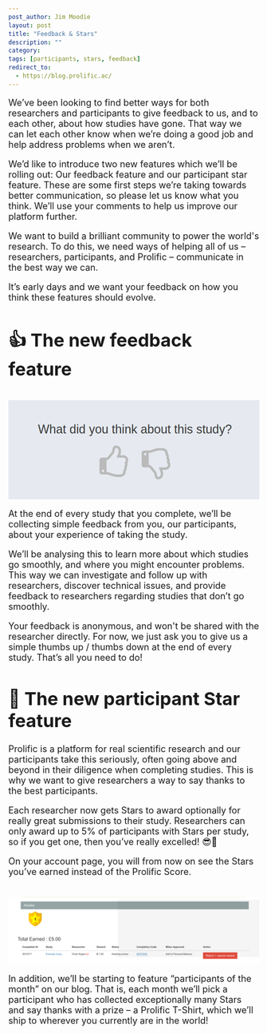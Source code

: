```yaml
---
post_author: Jim Moodie
layout: post
title: "Feedback & Stars"
description: ""
category: 
tags: [participants, stars, feedback]
redirect_to:
  - https://blog.prolific.ac/
---
```


<font size="+1">
<p>
	
We’ve been looking to find better ways for both researchers and participants to give feedback to us, and to each other, about how studies have gone. That way we can let each other know when we’re doing a good job and help address problems when we aren’t.

<p>

We’d like to introduce two new features which we’ll be rolling out: Our feedback feature and our participant star feature. These are some first steps we’re taking towards better communication, so please let us know what you think. We’ll use your comments to help us improve our platform further.
<p>


<p>
We want to build a brilliant community to power the world's research. To do this, we need ways of helping all of us – researchers, participants, and Prolific – communicate in the best way we can.
<p>
It’s early days and we want your feedback on how you think these features should evolve.


<h1> 👍 The new feedback feature </h1>

<div class="row">
	<div class="col-md-12">
 		<img class="img-responsive col-md-14" style="display: block;margin-left: auto;margin-right: auto;margin-top:40px;margin-bottom:15px;" src="/assets/img/Feedback.png">
	 </div>
</div>

<p>
At the end of every study that you complete, we’ll be collecting simple feedback from you, our participants, about your experience of taking the study.
<p>
We’ll be analysing this to learn more about which studies go smoothly, and where you might encounter problems. This way we can investigate and follow up with researchers, discover technical issues, and provide feedback to researchers regarding studies that don’t go smoothly.
<p>
Your feedback is anonymous, and won't be shared with the researcher directly. For now, we just ask you to give us a simple thumbs up / thumbs down at the end of every study. That’s all you need to do!


<h1> 🌟 The new participant Star feature </h1>




<p>
Prolific is a platform for real scientific research and our participants take this seriously, often going above and beyond in their diligence when completing studies. This is why we want to give researchers a way to say thanks to the best participants.
<p>
Each researcher now gets Stars to award optionally for really great submissions to their study. Researchers can only award up to 5% of participants with Stars per study, so if you get one, then you’ve really excelled! 😎🤘  
<p>
On your account page, you will from now on see the Stars you’ve earned instead of the Prolific Score.



<div class="row">
	<div class="col-md-12">
 		<img class="img-responsive col-md-14" style="display: block;margin-left: auto;margin-right: auto;margin-top:40px;margin-bottom:15px;" src="/assets/img/stars.png">
	 </div>
</div>


<p>

In addition, we’ll be starting to feature “participants of the month” on our blog. That is, each month we’ll pick a participant who has collected exceptionally many Stars and say thanks with a prize – a Prolific T-Shirt, which we’ll ship to wherever you currently are in the world!

